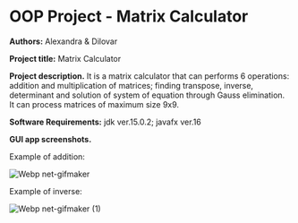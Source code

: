 # OOP Project - Matrix Calculator
 
**Authors:** Alexandra & Dilovar

**Project title:** Matrix Calculator

**Project description.**
It is a matrix calculator that can performs 6 operations: addition and multiplication of matrices; finding transpose, inverse, determinant and solution of system of equation through Gauss elimination. It can process matrices of maximum size 9x9.

**Software Requirements:** jdk ver.15.0.2; javafx ver.16

**GUI app screenshots.**

Example of addition:

![Webp net-gifmaker](https://user-images.githubusercontent.com/75063827/119232860-7f236e80-bb48-11eb-9fbc-6cf322fff847.gif)


Example of inverse:

![Webp net-gifmaker (1)](https://user-images.githubusercontent.com/75063827/119232865-834f8c00-bb48-11eb-920c-7a9a7d0e94cd.gif)
